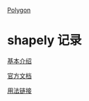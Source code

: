 [Polygon](https://desktop.arcgis.com/zh-cn/arcmap/latest/analyze/arcpy-classes/polygon.htm#S_GUID-C101A700-CD0C-48B6-941D-E9EE03C1F912)



# shapely 记录

[基本介绍](https://blog.csdn.net/jclian91/article/details/121887135?ops_request_misc=%257B%2522request%255Fid%2522%253A%2522165405046316781818713500%2522%252C%2522scm%2522%253A%252220140713.130102334..%2522%257D&request_id=165405046316781818713500&biz_id=0&utm_medium=distribute.pc_search_result.none-task-blog-2~all~baidu_landing_v2~default-2-121887135-null-null.142^v11^pc_search_result_control_group,157^v12^control&utm_term=python+MultiPoint&spm=1018.2226.3001.4187)

[官方文档](https://shapely.readthedocs.io/en/latest/)

[用法链接](https://blog.csdn.net/weixin_44374471/article/details/111821617?ops_request_misc=%257B%2522request%255Fid%2522%253A%2522165892432216781647581639%2522%252C%2522scm%2522%253A%252220140713.130102334.pc%255Fall.%2522%257D&request_id=165892432216781647581639&biz_id=0&utm_medium=distribute.pc_search_result.none-task-blog-2~all~first_rank_ecpm_v1~rank_v31_ecpm-2-111821617-null-null.142^v35^experiment_2_v1,185^v2^control&utm_term=shapely%20%E4%B8%AD%E6%B1%82%E4%B8%AD%E5%BF%83%E7%82%B9%E7%9A%84%E6%96%B9%E6%B3%95&spm=1018.2226.3001.4187)
